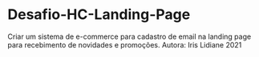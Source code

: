 # Desafio-HC-Landing-Page
Criar um sistema de e-commerce para cadastro de email na landing page para recebimento de novidades e promoções.
Autora: Iris Lidiane
2021

